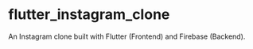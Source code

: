 # flutter_instagram_clone
An Instagram clone built with Flutter (Frontend) and Firebase (Backend).

